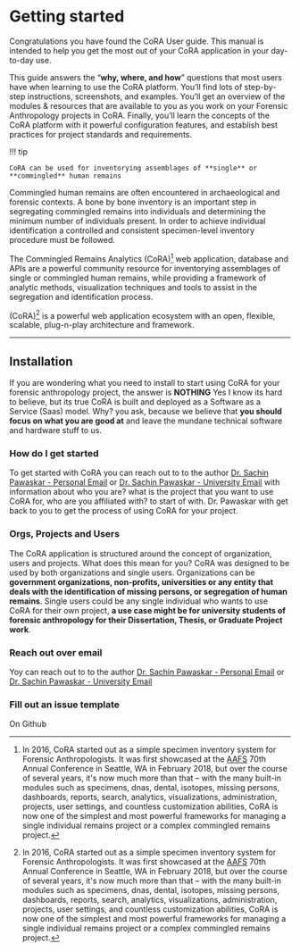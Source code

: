 # Getting started
Congratulations you have found the CoRA User guide. This manual is intended to help you get the most out of your CoRA application in your day-to-day use.

This guide answers the “**why, where, and how**” questions that most users have when learning to use the CoRA platform. You’ll find lots of step-by-step instructions, screenshots, and examples. You’ll get an overview of the modules & resources that are available to you as you work on your Forensic Anthropology projects in CoRA. Finally, you’ll learn the concepts of the CoRA platform with it powerful configuration features, and establish best practices for project standards and requirements.

!!! tip

    CoRA can be used for inventorying assemblages of **single** or **commingled** human remains

Commingled human remains are often encountered in archaeological and forensic contexts. A bone by bone inventory is an important step in segregating commingled remains into individuals and determining the minimum number of individuals present. In order to achieve individual identification a controlled and consistent specimen-level inventory procedure must be followed.

The Commingled Remains Analytics (CoRA)[^1] web application, database and APIs are a powerful community resource for inventorying assemblages of single or commingled human remains, while providing a framework of analytic methods, visualization techniques and tools to assist in the segregation and identification process.

(CoRA)[^1] is a powerful web application ecosystem with an open, flexible, scalable, plug-n-play architecture and framework.

  [^1]:
    In 2016, CoRA started out as a simple specimen inventory system for Forensic 
    Anthropologists. It was first showcased at the [AAFS] 70th Annual Conference 
    in Seattle, WA in February 2018, but over the course of several years, it's now
    much more than that – with the many built-in modules such as specimens, dnas, dental,
    isotopes, missing persons, dashboards, reports, search, analytics, visualizations, 
    administration, projects, user settings, and countless customization abilities,
    CoRA is now one of the simplest and most powerful frameworks for managing a 
    single individual remains project or a complex commingled remains project.

  [CoRA-web-app]: https://www.coracore.org
  [AAFS]: ../reference/aafs-2018.md

----------------------------------------------------------------
## Installation
If you are wondering what you need to install to start using CoRA for your forensic anthropology project, the answer is **NOTHING** Yes I know its hard to believe, but its true CoRA is built and deployed as a Software as a Service (Saas) model. Why? you ask, because we believe that **you should focus on what you are good at** and leave the mundane technical software and hardware stuff to us.

### How do I get started
To get started with CoRA you can reach out to to the author [Dr. Sachin Pawaskar - Personal Email](email:sachinpawaskar@msn.com) or [Dr. Sachin Pawaskar - University Email](email:spawaskar@unomaha.edu) with information about who you are? what is the project that you want to use CoRA for, who are you affiliated with? to start of with. Dr. Pawaskar with get back to you to get the process of using CoRA for your project.

### Orgs, Projects and Users
The CoRA application is structured around the concept of organization, users and projects. What does this mean for you?
CoRA was designed to be used by both organizations and single users. Organizations can be **government organizations, non-profits, universities or any entity that deals with the identification of missing persons, or segregation of human remains**. Single users could be any single individual who wants to use CoRA for their own project, **a use case might be for university students of forensic anthropology for their Dissertation, Thesis, or Graduate Project work**.

<!-- 
!!! Note "Testimonial from a student"

    Ask Madeline to write a testimonial 
-->

### Reach out over email
Yoy can reach out to to the author [Dr. Sachin Pawaskar - Personal Email](email:sachinpawaskar@msn.com) or [Dr. Sachin Pawaskar - University Email](email:spawaskar@unomaha.edu)

### Fill out an issue template
On Github

  [GitHub]: https://github.com/spawaskar-cora/cora-docs